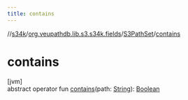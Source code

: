 ```yaml
---
title: contains
---
```

//[s34k](../../../index.html)/[org.veupathdb.lib.s3.s34k.fields](../index.html)/[S3PathSet](index.html)/[contains](contains.html)



# contains



[jvm]\
abstract operator fun [contains](contains.html)(path: [String](https://kotlinlang.org/api/latest/jvm/stdlib/kotlin/-string/index.html)): [Boolean](https://kotlinlang.org/api/latest/jvm/stdlib/kotlin/-boolean/index.html)





